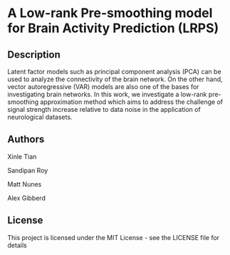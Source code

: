 # A Low-rank Pre-smoothing model for Brain Activity Prediction (LRPS)

## Description

Latent factor models such as principal component analysis (PCA) can be used to analyze the connectivity of the brain network. On the other hand, vector autoregressive (VAR) models are also one of the bases for investigating brain networks. In this work, we investigate a low-rank pre-smoothing approximation method which aims to address the challenge of signal strength increase relative to data noise in the application of neurological datasets.

## Authors

Xinle Tian

Sandipan Roy

Matt Nunes

Alex Gibberd

## License

This project is licensed under the MIT License - see the LICENSE file for details
